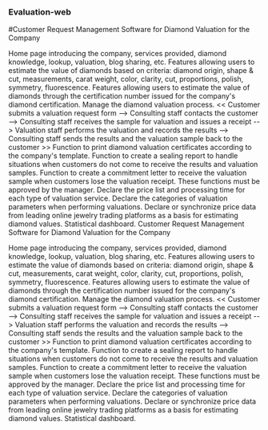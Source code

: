 ### Evaluation-web

#Customer Request Management Software for Diamond Valuation for the Company

Home page introducing the company, services provided, diamond knowledge, lookup, valuation, blog sharing, etc.
Features allowing users to estimate the value of diamonds based on criteria: diamond origin, shape & cut, measurements, carat weight, color, clarity, cut, proportions, polish, symmetry, fluorescence.
Features allowing users to estimate the value of diamonds through the certification number issued for the company's diamond certification.
Manage the diamond valuation process.
<< Customer submits a valuation request form --> Consulting staff contacts the customer --> Consulting staff receives the sample for valuation and issues a receipt --> Valuation staff performs the valuation and records the results --> Consulting staff sends the results and the valuation sample back to the customer >>
Function to print diamond valuation certificates according to the company's template.
Function to create a sealing report to handle situations when customers do not come to receive the results and valuation samples. Function to create a commitment letter to receive the valuation sample when customers lose the valuation receipt. These functions must be approved by the manager.
Declare the price list and processing time for each type of valuation service.
Declare the categories of valuation parameters when performing valuations.
Declare or synchronize price data from leading online jewelry trading platforms as a basis for estimating diamond values.
Statistical dashboard.
Customer Request Management Software for Diamond Valuation for the Company

Home page introducing the company, services provided, diamond knowledge, lookup, valuation, blog sharing, etc.
Features allowing users to estimate the value of diamonds based on criteria: diamond origin, shape & cut, measurements, carat weight, color, clarity, cut, proportions, polish, symmetry, fluorescence.
Features allowing users to estimate the value of diamonds through the certification number issued for the company's diamond certification.
Manage the diamond valuation process.
<< Customer submits a valuation request form --> Consulting staff contacts the customer --> Consulting staff receives the sample for valuation and issues a receipt --> Valuation staff performs the valuation and records the results --> Consulting staff sends the results and the valuation sample back to the customer >>
Function to print diamond valuation certificates according to the company's template.
Function to create a sealing report to handle situations when customers do not come to receive the results and valuation samples. Function to create a commitment letter to receive the valuation sample when customers lose the valuation receipt. These functions must be approved by the manager.
Declare the price list and processing time for each type of valuation service.
Declare the categories of valuation parameters when performing valuations.
Declare or synchronize price data from leading online jewelry trading platforms as a basis for estimating diamond values.
Statistical dashboard.
